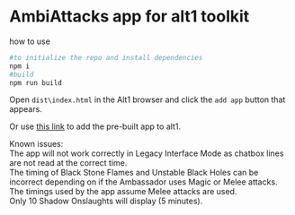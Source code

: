 # AmbiAttacks app for alt1 toolkit

how to use
```sh
#to initialize the repo and install dependencies
npm i
#build
npm run build
```

Open `dist\index.html` in the Alt1 browser and click the `add app` button that appears.

Or use [this link](alt1://addapp/https://robert-571.github.io/appconfig.json) to add the pre-built app to alt1.

Known issues:<br/>
The app will not work correctly in Legacy Interface Mode as chatbox lines are not read at the correct time.<br/>
The timing of Black Stone Flames and Unstable Black Holes can be incorrect depending on if the Ambassador uses Magic or Melee attacks. The timings used by the app assume Melee attacks are used.<br/>
Only 10 Shadow Onslaughts will display (5 minutes).